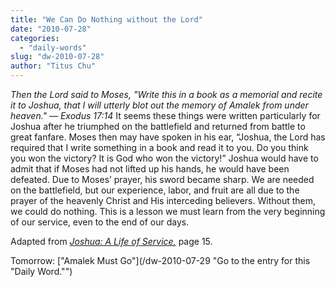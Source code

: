 ```yaml
---
title: "We Can Do Nothing without the Lord"
date: "2010-07-28"
categories: 
  - "daily-words"
slug: "dw-2010-07-28"
author: "Titus Chu"
---
```


_Then the Lord said to Moses, "Write this in a book as a memorial and recite it to Joshua, that I will utterly blot out the memory of Amalek from under heaven." — Exodus 17:14_ It seems these things were written particularly for Joshua after he triumphed on the battlefield and returned from battle to great fanfare. Moses then may have spoken in his ear, “Joshua, the Lord has required that I write something in a book and read it to you. Do you think you won the victory? It is God who won the victory!” Joshua would have to admit that if Moses had not lifted up his hands, he would have been defeated. Due to Moses’ prayer, his sword became sharp. We are needed on the battlefield, but our experience, labor, and fruit are all due to the prayer of the heavenly Christ and His interceding believers. Without them, we could do nothing. This is a lesson we must learn from the very beginning of our service, even to the end of our days.

Adapted from _[Joshua: A Life of Service](/book-joshua/ "Go to the listing for this book.")[,](/book-journey/ "Go to the listing for this book.")_ page 15.

Tomorrow: ["Amalek Must Go"](/dw-2010-07-29 "Go to the entry for this "Daily Word."")
